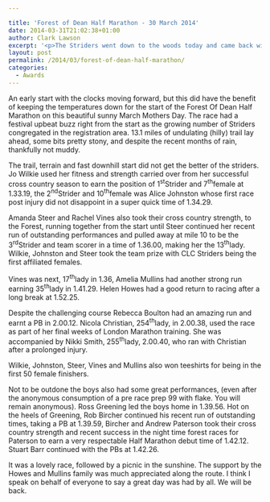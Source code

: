 ```yaml
---

title: 'Forest of Dean Half Marathon - 30 March 2014'
date: 2014-03-31T21:02:38+01:00
author: Clark Lawson
excerpt: '<p>The Striders went down to the woods today and came back with a lovely prize.....</p>'
layout: post
permalink: /2014/03/forest-of-dean-half-marathon/
categories:
  - Awards
---
```

An early start with the clocks moving forward, but this did have the benefit of keeping the temperatures down for the start of the Forest Of Dean Half Marathon on this beautiful sunny March Mothers Day. The race had a festival upbeat buzz right from the start as the growing number of Striders congregated in the registration area. 13.1 miles of undulating (hilly) trail lay ahead, some bits pretty stony, and despite the recent months of rain, thankfully not muddy.

The trail, terrain and fast downhill start did not get the better of the striders. Jo Wilkie used her fitness and strength carried over from her successful cross country season to earn the position of 1<sup>st</sup>Strider and 7<sup>th</sup>female at 1.33.19, the 2<sup>nd</sup>Strider and 10<sup>th</sup>female was Alice Johnston whose first race post injury did not disappoint in a super quick time of 1.34.29. 

Amanda Steer and Rachel Vines also took their cross country strength, to the Forest, running together from the start until Steer continued her recent run of outstanding performances and pulled away at mile 10 to be the 3<sup>rd</sup>Strider and team scorer in a time of 1.36.00, making her the 13<sup>th</sup>lady. Wilkie, Johnston and Steer took the team prize with CLC Striders being the first affiliated females.

Vines was next, 17<sup>th</sup>lady in 1.36, Amelia Mullins had another strong run earning 35<sup>th</sup>lady in 1.41.29. Helen Howes had a good return to racing after a long break at 1.52.25.

Despite the challenging course Rebecca Boulton had an amazing run and earnt a PB in 2.00.12. Nicola Christian, 254<sup>th</sup>lady, in 2.00.38, used the race as part of her final weeks of London Marathon training. She was accompanied by Nikki Smith, 255<sup>th</sup>lady, 2.00.40, who ran with Christian after a prolonged injury. 

Wilkie, Johnston, Steer, Vines and Mullins also won teeshirts for being in the first 50 female finishers. 

Not to be outdone the boys also had some great performances, (even after the anonymous consumption of a pre race prep 99 with flake. You will remain anonymous). Ross Greening led the boys home in 1.39.56. Hot on the heels of Greening, Rob Bircher continued his recent run of outstanding times, taking a PB at 1.39.59, Bircher and Andrew Paterson took their cross country strength and recent success in the night time forest races for Paterson to earn a very respectable Half Marathon debut time of 1.42.12. Stuart Barr continued with the PBs at 1.42.26.

It was a lovely race, followed by a picnic in the sunshine. The support by the Howes and Mullins family was much appreciated along the route. I think I speak on behalf of everyone to say a great day was had by all. We will be back.